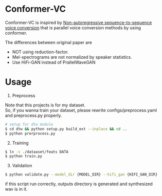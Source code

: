 # Conformer-VC

Conformer-VC is inspired by [Non-autoregressive sequence-to-sequence voice conversion](https://arxiv.org/abs/2104.06793) that is parallel voice conversion methods by using conformer.

The differences between original paper are

- NOT using reduction-factor.
- Mel-spectrograms are not normalized by speaker statistics.
- Use HiFi-GAN instead of PrallelWaveGAN


# Usage

1. Preprocess

Note that this projects is for my dataset.  
So, if you wanna train your dataset, please rewrite configs/preprocess.yaml and preprocess.py properly.

```bash
# setup for dtw module
$ cd dtw && python setup.py build_ext --inplace && cd ..
$ python prerprocess.py
```

2. Training

```bash
$ ln -s ./dataaset/feats DATA
$ python train.py
```

3. Validation

```bash
$ python validate.py --model_dir {MODEL_DIR} --hifi_gan {HIFI_GAN_DIR} --data_dir DATA
```

if this script run correctly, outputs directory is generated and synthesized wav is in it.
